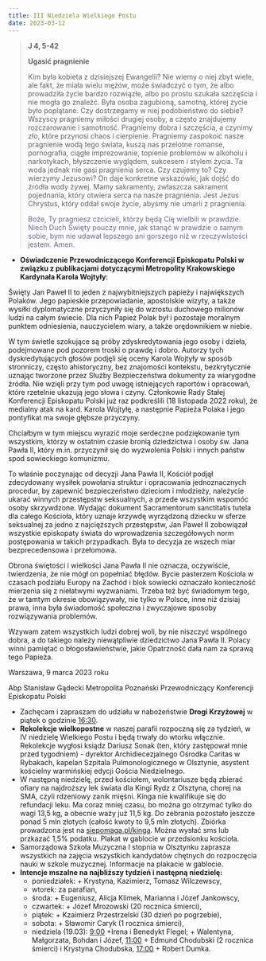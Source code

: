 ```yaml
---
title: III Niedziela Wielkiego Postu
date: 2023-03-12
---
```


> **J 4, 5-42**
>
> **Ugasić pragnienie**
>
> Kim była kobieta z dzisiejszej Ewangelii? Nie wiemy o niej zbyt wiele, ale fakt, że miała wielu mężów, może świadczyć o tym, że albo prowadziła życie bardzo rozwiązłe, albo po prostu szukała szczęścia i nie mogła go znaleźć. Była osoba zagubioną, samotną, której życie było poplątane. Czy dostrzegamy w niej podobieństwo do siebie? Wszyscy pragniemy miłości drugiej osoby, a często znajdujemy rozczarowanie i samotność. Pragniemy dobra i szczęścia, a czynimy zło, które przynosi chaos i cierpienie. Pragniemy zaspokoić nasze pragnienie wodą tego świata, kuszą nas przelotne romanse, pornografia, ciągłe imprezowanie, topienie problemów w alkoholu i narkotykach, błyszczenie wyglądem, sukcesem i stylem życia. Ta woda jednak nie gasi pragnienia serca. Czy czujemy to? Czy wierzymy Jezusowi? On daje konkretne wskazówki, jak dojść do źródła wody żywej. Mamy sakramenty, zwłaszcza sakrament pojednania, który otwiera serca na nasze pragnienia. Jest Jezus Chrystus, który oddał swoje życie, abyśmy nie umarli z pragnienia.
>
> <span style="color: #666699;">Boże, Ty pragniesz czcicieli, którzy będą Cię wielbili w prawdzie. Niech Duch Święty pouczy mnie, jak stanąć w prawdzie o samym sobie, bym nie udawał lepszego ani gorszego niż w rzeczywistości jestem. Amen.
> &nbsp;

- **Oświadczenie Przewodniczącego Konferencji Episkopatu Polski w związku z publikacjami dotyczącymi Metropolity Krakowskiego Kardynała Karola Wojtyły**:

Święty Jan Paweł II to jeden z najwybitniejszych papieży i największych Polaków. Jego papieskie przepowiadanie, apostolskie wizyty, a także wysiłki dyplomatyczne przyczyniły się do wzrostu duchowego milionów ludzi na całym świecie. Dla nich Papież Polak był i pozostaje moralnym punktem odniesienia, nauczycielem wiary, a także orędownikiem w niebie.

W tym świetle szokujące są próby zdyskredytowania jego osoby i dzieła, podejmowane pod pozorem troski o prawdę i dobro. Autorzy tych dyskredytujących głosów podjęli się oceny Karola Wojtyły w sposób stronniczy, często ahistoryczny, bez znajomości kontekstu, bezkrytycznie uznając tworzone przez Służby Bezpieczeństwa dokumenty za wiarygodne źródła. Nie wzięli przy tym pod uwagę istniejących raportów i opracowań, które rzetelnie ukazują jego słowa i czyny. Członkowie Rady Stałej Konferencji Episkopatu Polski już raz podkreślili (18 listopada 2022 roku), że medialny atak na kard. Karola Wojtyłę, a następnie Papieża Polaka i jego pontyfikat ma swoje głębsze przyczyny.

Chciałbym w tym miejscu wyrazić moje serdeczne podziękowanie tym wszystkim, którzy w ostatnim czasie bronią dziedzictwa i osoby św. Jana Pawła II, który m.in. przyczynił się do wyzwolenia Polski i innych państw spod sowieckiego komunizmu.

To właśnie poczynając od decyzji Jana Pawła II, Kościół podjął zdecydowany wysiłek powołania struktur i opracowania jednoznacznych procedur, by zapewnić bezpieczeństwo dzieciom i młodzieży, należycie ukarać winnych przestępstw seksualnych, a przede wszystkim wspomóc osoby skrzywdzone. Wydając dokument Sacramentorum sanctitatis tutela dla całego Kościoła, który uznaje krzywdę wyrządzoną dziecku w sferze seksualnej za jedno z najcięższych przestępstw, Jan Paweł II zobowiązał wszystkie episkopaty świata do wprowadzenia szczegółowych norm postępowania w takich przypadkach. Była to decyzja ze wszech miar bezprecedensowa i przełomowa.

Obrona świętości i wielkości Jana Pawła II nie oznacza, oczywiście, twierdzenia, że nie mógł on popełniać błędów. Bycie pasterzem Kościoła w czasach podziału Europy na Zachód i blok sowiecki oznaczało konieczność mierzenia się z niełatwymi wyzwaniami. Trzeba też być świadomym tego, że w tamtym okresie obowiązywały, nie tylko w Polsce, inne niż dzisiaj prawa, inna była świadomość społeczna i zwyczajowe sposoby rozwiązywania problemów.

Wzywam zatem wszystkich ludzi dobrej woli, by nie niszczyć wspólnego dobra, a do takiego należy niewątpliwie dziedzictwo Jana Pawła II. Polacy winni pamiętać o błogosławieństwie, jakie Opatrzność dała nam za sprawą tego Papieża.

Warszawa, 9 marca 2023 roku

Abp Stanisław Gądecki
Metropolita Poznański
Przewodniczący Konferencji Episkopatu Polski

- Zachęcam i zapraszam do udziału w nabożeństwie **Drogi Krzyżowej** w piątek o godzinie <u>16:30</u>.
- **Rekolekcje wielkopostne** w naszej parafii rozpoczną się za tydzień, w IV niedzielę Wielkiego Postu i będą trwały do wtorku włącznie. Rekolekcje wygłosi ksiądz Dariusz Sonak (ten, który zastępował mnie przed tygodniem) - dyrektor Archidiecezjalnego Ośrodka Caritas w Rybakach, kapelan Szpitala Pulmonologicznego w Olsztynie, asystent kościelny warmińskiej edycji Gościa Niedzielnego.
- W następną niedzielę, przed kościołem, wolontariusze będą zbierać ofiary na najdroższy lek świata dla Kingi Rydz z Olsztyna, chorej na SMA, czyli rdzeniowy zanik mięśni. Kinga nie kwalifikuje się do refundacji leku. Ma coraz mniej czasu, bo można go otrzymać tylko do wagi 13,5 kg, a obecnie waży już 11,5 kg. Do zebrania pozostało jeszcze ponad 5 mln złotych (całość kwoty to 9,5 mln złotych). Zbiórka prowadzona jest na [siepomaga.pl/kinga](https://siepomaga.pl/kinga). Można wysłać sms lub przkazać 1,5% podatku. Plakat w gablocie w przedsionku kościoła.
- Samorządowa Szkoła Muzyczna I stopnia w Olsztynku zaprasza wszystkich na zajęcia wszystkich kandydatów chętnych do rozpoczęcia nauki w szkole muzycznej. Informacje na plakacie w gablocie.
- **Intencje mszalne na najbliższy tydzień i następną niedzielę:**
  - poniedziałek: + Krystyna, Kazimierz, Tomasz Wilczewscy,
  - wtorek: za parafian,
  - środa: + Eugeniusz, Alicja Klimek, Marianna i Józef Jankowscy,
  - czwartek: + Józef Mrozowski (20 rocznica śmierci),
  - piątek: + Kzaimierz Przestrzelski (30 dzień po pogrzebie),
  - sobota: + Sławomir Caryk (1 rocznica śmierci),
  - niedziela (19.03): <u>9:00</u> +Irena i Benedykt Flegel; + Walentyna, Małgorzata, Bohdan i Józef, <u>11:00</u> + Edmund Chodubski (2 rocznica śmierci) i Krystyna Chodubska, <u>17:00</u> + Robert Dumka.

